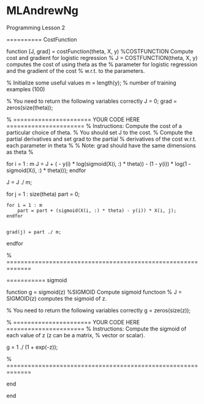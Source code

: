 MLAndrewNg
==========
Programming Lesson 2

==========
CostFunction

function [J, grad] = costFunction(theta, X, y)
%COSTFUNCTION Compute cost and gradient for logistic regression
%   J = COSTFUNCTION(theta, X, y) computes the cost of using theta as the
%   parameter for logistic regression and the gradient of the cost
%   w.r.t. to the parameters.

% Initialize some useful values
m = length(y); % number of training examples (100)

% You need to return the following variables correctly 
J = 0;
grad = zeros(size(theta));

% ====================== YOUR CODE HERE ======================
% Instructions: Compute the cost of a particular choice of theta.
%               You should set J to the cost.
%               Compute the partial derivatives and set grad to the partial
%               derivatives of the cost w.r.t. each parameter in theta
%
% Note: grad should have the same dimensions as theta
%

for i = 1 : m
	J = J + ( - y(i) * log(sigmoid(X(i, :) * theta)) - (1 - y(i)) * log(1 - sigmoid(X(i, :) * theta)));
endfor

J = J ./ m;

for j = 1 : size(theta)
	part = 0;

	for i = 1 : m
		part = part + (sigmoid(X(i, :) * theta) - y(i)) * X(i, j);
	endfor
	

	grad(j) = part ./ m;
endfor

% =============================================================

===========
sigmoid 

function g = sigmoid(z)
%SIGMOID Compute sigmoid functoon
%   J = SIGMOID(z) computes the sigmoid of z.

% You need to return the following variables correctly 
g = zeros(size(z));

% ====================== YOUR CODE HERE ======================
% Instructions: Compute the sigmoid of each value of z (z can be a matrix,
%               vector or scalar).

g = 1 ./ (1 + exp(-z));

% =============================================================

end




end
